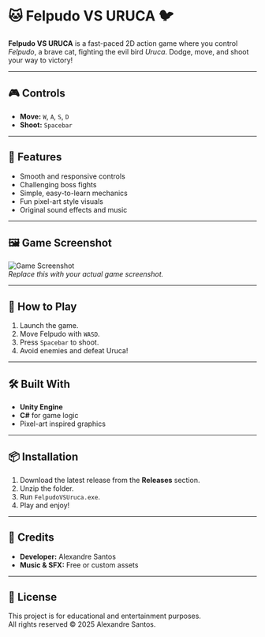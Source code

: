 # 🐱 Felpudo VS URUCA 🐦

**Felpudo VS URUCA** is a fast-paced 2D action game where you control *Felpudo*, a brave cat, fighting the evil bird *Uruca*. Dodge, move, and shoot your way to victory!

---

## 🎮 Controls

- **Move:** `W`, `A`, `S`, `D`  
- **Shoot:** `Spacebar`  

---

## 🧩 Features

- Smooth and responsive controls  
- Challenging boss fights  
- Simple, easy-to-learn mechanics  
- Fun pixel-art style visuals  
- Original sound effects and music  

---

## 🖼️ Game Screenshot

![Game Screenshot](./assets/screenshot.png)  
*Replace this with your actual game screenshot.*

---

## 🚀 How to Play

1. Launch the game.  
2. Move Felpudo with `WASD`.  
3. Press `Spacebar` to shoot.  
4. Avoid enemies and defeat Uruca!

---

## 🛠️ Built With

- **Unity Engine**  
- **C#** for game logic  
- Pixel-art inspired graphics  

---

## 📦 Installation

1. Download the latest release from the **Releases** section.  
2. Unzip the folder.  
3. Run `FelpudoVSUruca.exe`.  
4. Play and enjoy!

---

## 👾 Credits

- **Developer:** Alexandre Santos  
- **Music & SFX:** Free or custom assets  

---

## 🐾 License

This project is for educational and entertainment purposes.  
All rights reserved © 2025 Alexandre Santos.
